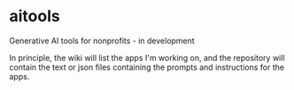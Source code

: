 # aitools
Generative AI tools for nonprofits - in development

In principle, the wiki will list the apps I'm working on, and the repository will contain the text or json files containing the prompts and instructions for the apps.
